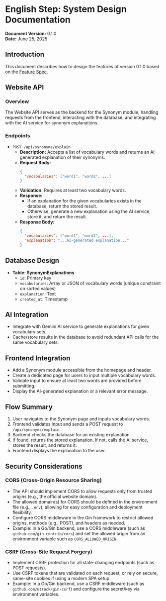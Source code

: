 # English Step: System Design Documentation

**Document Version:** 0.1.0  
**Date:** June 25, 2025  

## Introduction

This document describes how to design the features of version 0.1.0 based on the [Feature Spec](feature-specification.md).

## Website API

### Overview
The Website API serves as the backend for the Synonym module, handling requests from the frontend, interacting with the database, and integrating with the AI service for synonym explanations.

### Endpoints

- `POST /api/synonyms/explain`
  - **Description:** Accepts a list of vocabulary words and returns an AI-generated explanation of their synonyms.
  - **Request Body:**
    ```json
    {
      "vocabularies": ["word1", "word2", ...]
    }
    ```
  - **Validation:** Requires at least two vocabulary words.
  - **Response:**
    - If an explanation for the given vocabularies exists in the database, return the stored result.
    - Otherwise, generate a new explanation using the AI service, store it, and return the result.
  - **Response Body:**
    ```json
    {
      "vocabularies": ["word1", "word2", ...],
      "explanation": "...AI-generated explanation..."
    }
    ```

## Database Design

- **Table: SynonymExplanations**
  - `id`: Primary key
  - `vocabularies`: Array or JSON of vocabulary words (unique constraint on sorted values)
  - `explanation`: Text
  - `created_at`: Timestamp

## AI Integration

- Integrate with Gemini AI service to generate explanations for given vocabulary sets.
- Cache/store results in the database to avoid redundant API calls for the same vocabulary sets.

## Frontend Integration

- Add a Synonym module accessible from the homepage and header.
- Create a dedicated page for users to input multiple vocabulary words.
- Validate input to ensure at least two words are provided before submitting.
- Display the AI-generated explanation or a relevant error message.

## Flow Summary

1. User navigates to the Synonym page and inputs vocabulary words.
2. Frontend validates input and sends a POST request to `/api/synonyms/explain`.
3. Backend checks the database for an existing explanation.
4. If found, returns the stored explanation. If not, calls the AI service, stores the result, and returns it.
5. Frontend displays the explanation to the user.

## Security Considerations

### CORS (Cross-Origin Resource Sharing)

- The API should implement CORS to allow requests only from trusted origins (e.g., the official website domain).
- The allowed domain(s) for CORS should be defined in the environment file (e.g., `.env`), allowing for easy configuration and deployment flexibility.
- Configure CORS middleware in the Gin framework to restrict allowed origins, methods (e.g., POST), and headers as needed.
- Example: In a Go/Gin backend, use a CORS middleware (such as `github.com/gin-contrib/cors`) and set the allowed origin from an environment variable such as `CORS_ALLOWED_ORIGIN`.

### CSRF (Cross-Site Request Forgery)

- Implement CSRF protection for all state-changing endpoints (such as POST requests).
- Use CSRF tokens that are validated on each request, or rely on secure, same-site cookies if using a modern SPA setup.
- Example: In a Go/Gin backend, use a CSRF middleware (such as `github.com/utrack/gin-csrf`) and configure the secret/key via environment variables.

